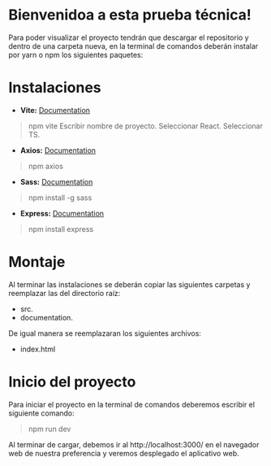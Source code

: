 # Bienvenidoa a esta prueba técnica!
Para poder visualizar el proyecto tendrán que descargar el repositorio y dentro de una carpeta nueva,  en la terminal de comandos deberán instalar por yarn o npm los siguientes paquetes:

# Instalaciones
 - **Vite:**  [Documentation](https://vitejs.dev/guide/)

> npm vite
> Escribir nombre de proyecto.
> Seleccionar React.
>Seleccionar TS.

- **Axios:** [Documentation](https://axios-http.com/docs/intro)
> npm axios

- **Sass:** [Documentation](https://sass-lang.com/install)
> npm install -g sass

- **Express:** [Documentation](http://expressjs.com/en/starter/installing.html)
> npm install express

# Montaje
Al terminar las instalaciones se deberán copiar las siguientes carpetas y reemplazar las del directorio raíz:
- src.
- documentation.

De igual manera se reemplazaran los siguientes archivos:
- index.html

# Inicio del proyecto
Para iniciar el proyecto en la terminal de comandos deberemos escribir el siguiente comando:
> npm run dev

Al terminar de cargar, debemos ir al http://localhost:3000/ en el navegador web de nuestra preferencia y veremos desplegado el aplicativo web.
